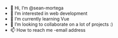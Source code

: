 - 👋 Hi, I’m @sean-mortega
- 👀 I’m interested in web development
- 🌱 I’m currently learning Vue
- 💞️ I’m looking to collaborate on a lot of projects :)
- 📫 How to reach me -email address

<!---
sean-mortega/sean-mortega is a ✨ special ✨ repository because its `README.md` (this file) appears on your GitHub profile.
You can click the Preview link to take a look at your changes.
--->
